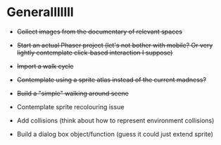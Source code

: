 # Generalllllll

- ~~Collect images from the documentary of relevant spaces~~
- ~~Start an actual Phaser project (let's not bother with mobile? Or very lightly contemplate click-based interaction I suppose)~~
- ~~Import a walk cycle~~
- ~~Contemplate using a sprite atlas instead of the current madness?~~
- ~~Build a "simple" walking around scene~~

- Contemplate sprite recolouring issue
- Add collisions (think about how to represent environment collisions)
- Build a dialog box object/function (guess it could just extend sprite)
